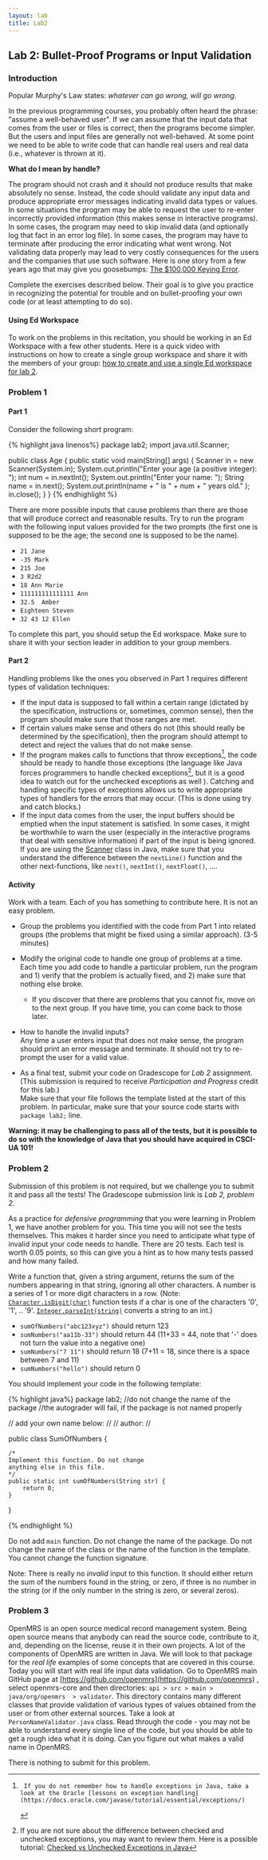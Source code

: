 ```yaml
---
layout: lab
title: Lab2
---
```


<!--
<div class="lab-right" markdown="1">

__due date:__ 7 days from the time you start the lab or
Sep. 23 (whichever comes first)

__submission mode:__ group

</div>
-->
<main markdown="1" class="lab">

## Lab 2: Bullet-Proof Programs or Input Validation

### Introduction

Popular Murphy's Law states: _whatever can go wrong, will go wrong_.

In the previous programming courses, you probably often heard the phrase: "assume a well-behaved user".
If we can assume that the input data that comes from the user or files is correct, then the programs become simpler.
But the users and input files are generally not well-behaved. At some point we need to be able  to write code that can handle real users and real data (i.e., whatever is thrown at it).

__What do I mean by handle?__

The program should not crash and it should not produce results that make absolutely no sense. Instead, the code should validate any input data and produce appropriate error messages indicating invalid data types or values.
In some situations the program may be able to request the user to re-enter incorrectly provided information (this makes sense in interactive programs).
In some cases, the program may need to skip invalid data (and optionally log that fact in an error log file).
In some cases, the program may have to terminate after producing the error indicating what went wrong.
Not validating data properly may lead to very costly consequences for the users and the companies that use such software. Here is one story from a few years ago that may give you goosebumps: [The $100,000 Keying Error](http://ieeexplore.ieee.org/document/4488265/).

Complete the exercises  described below.  Their goal is to give you practice
in recognizing the potential for trouble and on bullet-proofing your own code
(or at least attempting to do so).

#### Using Ed Workspace

To work on the problems in this recitation, you should be working in an Ed Workspace with a few other students.
Here is a quick video with instructions on how to create a single group workspace and share it with the members of your group: [how to create and use a single Ed workspace for lab 2](https://youtu.be/Bam-JvlIt5I).



### Problem 1


#### Part 1
Consider the following short program:

{% highlight java linenos%}
package lab2;
import java.util.Scanner;

public class Age {
    public static void main(String[] args) {
        Scanner in = new Scanner(System.in);
        System.out.println("Enter your age (a positive integer): ");
        int num = in.nextInt();
        System.out.println("Enter your name: ");
        String name = in.next();
        System.out.println(name + " is  " + num + " years old." );
        in.close();
    }
}
{% endhighlight %}

There are more possible inputs that cause problems than there are those that will
produce correct and reasonable results.
Try to run the program with the following input values provided for the
two prompts (the first one is supposed to be the age; the second one is supposed to be the name).

- `21 Jane`
- `-35 Mark`
- `215 Joe`
- `3 R2d2`
- `18 Ann Marie`
- `111111111111111 Ann`
- `32.5  Amber`
- `Eighteen Steven`
- `32 43 12 Ellen`

To complete this part, you should setup the Ed workspace. Make sure to share it with your section leader
in addition to your group members.

#### Part 2

Handling problems like the ones you observed in Part 1 requires different types of validation techniques:

*  If the input data is supposed to fall within a certain range (dictated by the specification, instructions or, sometimes, common sense), then the program should make sure that those ranges are met.
*  If certain values make sense and others do not (this should really be determined by the specification), then the program should attempt to detect and reject the values that do not make sense.
*  If the program makes calls to functions that throw exceptions[^1], the code should be ready to handle those exceptions (the language like Java forces programmers to handle checked exceptions[^2], but it is a good idea to watch out for the unchecked exceptions as well ). Catching and handling specific types of exceptions allows us to write appropriate types of handlers for the errors that may occur. (This is done using try and catch blocks.)
*  If the input data comes from the user, the input buffers should be emptied when the input statement is satisfied. In some cases, it might be worthwhile to warn the user (especially in the interactive programs that deal with sensitive information) if part of the input is being ignored. If you are using the [Scanner](https://docs.oracle.com/javase/10/docs/api/java/util/Scanner.html) class in Java, make sure that you understand the difference between the `nextLine()` function and the other next-functions, like `next()`, `nextInt()`, `nextFloat()`,   ....

#### Activity

Work with a team. Each of you has something to contribute here. It is not an easy problem.

- Group the problems you identified with the code from Part 1 into related groups (the problems that might be fixed using a similar approach). (3-5 minutes)

- Modify the original code to handle one group of problems at a time. Each time you add code to handle a particular problem, run the program and 1) verify that the problem is actually fixed, and 2) make sure that nothing else broke.
  - If you discover that there are problems that you cannot fix, move on to the next group. If you have time, you can come back to those later.
- How to handle the invalid inputs? <br>Any time a user enters input that does not make sense, the program should print an error message and terminate.
  It should not try to re-prompt the user for a valid value.

- As a final test, submit your code on Gradescope for _Lab 2_ assignment.
  (This submission is required to receive _Participation and Progress_ credit for this lab.) <br>
  Make sure that your file follows the template listed at the start of this problem. In particular, make sure that your source code starts with `package lab2;` line.

**Warning: it may be challenging to pass all of the tests, but it is possible to do so with the knowledge of Java that you should have acquired in CSCI-UA 101!**



[^1]:     If you do not remember how to handle exceptions in Java, take a look at the Oracle [lessons on exception handling](https://docs.oracle.com/javase/tutorial/essential/exceptions/)

[^2]:
     If you are not sure about the difference between checked and unchecked exceptions, you may want to review them. Here is a possible tutorial:  [Checked vs Unchecked Exceptions in Java](https://www.geeksforgeeks.org/checked-vs-unchecked-exceptions-in-java/)


### Problem 2

Submission of this problem is not required, but we challenge you to submit it and pass all the tests! The Gradescope submission link is _Lab 2, problem 2_.

As a practice for _defensive programming_ that you were learning in Problem 1, we have another problem for you. This time you will not see the tests themselves. This makes it harder since you need to anticipate what type of invalid input your code needs to handle. There are 20 tests. Each test is worth 0.05 points, so this can give you a hint as to how many tests passed and how many failed.

Write a function that, given a string argument, returns the sum of the numbers appearing in that string, ignoring all other characters. A number is a series of 1 or more digit characters in a row. (Note: [`Character.isDigit(char)`](https://docs.oracle.com/javase/10/docs/api/java/lang/Character.html#isDigit(char)) function tests if a char is one of the characters '0', '1', .. '9'. [`Integer.parseInt(string)`](https://docs.oracle.com/javase/10/docs/api/java/lang/Integer.html#parseInt(java.lang.String)) converts a string to an int.)

*   `sumOfNumbers("abc123xyz")` should return 123
*   `sumNumbers("aa11b-33")` should return 44 (11+33 = 44, note that '-' does not turn the value into a negative one)
*   `sumNumbers("7 11")` should return 18 (7+11 = 18, since there is a space between 7 and 11)
*   `sumNumbers("hello")` should return 0

You should implement your code in the following template:


{% highlight java%}
package lab2;
//do not change the name of the package
//the autograder will fail, if the package is not named properly

// add your own name below:
//
// author:
//


public class SumOfNumbers {

    /*
    Implement this function. Do not change
    anything else in this file.
    */
    public static int sumOfNumbers(String str) {
        return 0;
    }
}

{% endhighlight %}


Do not add `main` function. Do not change the name of the package. Do not change the name of the class
or the name of the function in the template. You cannot change the function signature.

Note: There is really no _invalid_ input to this function. It should either return the sum of the numbers found in the string, or zero, if three is no number in the string (or if the only number in the string is zero, or several zeros).


### Problem 3

OpenMRS is an open source medical record management system. Being open source means that anybody can read the source code, contribute to it, and, depending on the license, reuse it in their own projects. A lot of the components of OpenMRS are written in Java. We will look to that package for the _real life_ examples of some concepts that are covered in this course. Today you will start with real life input data validation. Go to OpenMRS main GitHub page at [https://github.com/openmrs](https://github.com/openmrs) , select openmrs-core and then directories: `api > src > main > java/org/openmrs  > validator`. This directory contains many different classes that provide validation of various types of values obtained from the user or from other external sources. Take a look at `PersonNameValidator.java` class. Read through the code - you may not be able to understand every single line of the code, but you should be able to get a rough idea what it is doing. Can you figure out what makes a valid name in OpenMRS.

There is nothing to submit for this problem.




</main>

